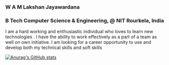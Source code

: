 ### W A M Lakshan Jayawardana
### B Tech Computer Science & Engineering, @ NIT Rourkela, India

I am a hard working and enthusiastic individual who loves to learn new technologies . I have the ability to work effectively as a part of a team as well on own initiative. I am looking for a career opportunity to use and develop both my technical skills and soft skills

[![Anurag's GitHub stats](https://github-readme-stats.vercel.app/api?username=LakshanJayawardana&show_icons=true&theme=radical)](https://github.com/LakshanJayawardana/github-readme-stats)
